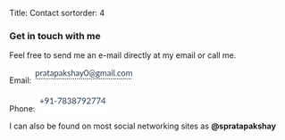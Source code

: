 Title: Contact
sortorder: 4

### Get in touch with me

Feel free to send me an e-mail directly at my email or call me.

Email: <img src="../../images/email.png">

Phone: <img src="../../images/mobilenumber.png">

I can also be found on most social networking sites as **@spratapakshay**

